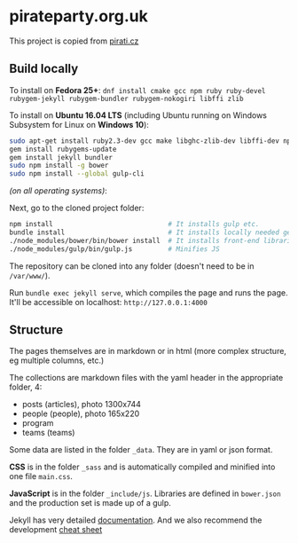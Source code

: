 # pirateparty.org.uk

This project is copied from [pirati.cz](https://github.com/pirati-web/pirati.cz)

## Build locally

To install on **Fedora 25+**: `dnf install cmake gcc npm ruby ruby-devel rubygem-jekyll rubygem-bundler rubygem-nokogiri libffi zlib`

To install on **Ubuntu 16.04 LTS** (including Ubuntu running on Windows Subsystem for Linux on **Windows 10**):

```bash
sudo apt-get install ruby2.3-dev gcc make libghc-zlib-dev libffi-dev npm
gem install rubygems-update
gem install jekyll bundler
sudo npm install -g bower
sudo npm install --global gulp-cli
```

*(on all operating systems)*:

Next, go to the cloned project folder:

```bash
npm install                             # It installs gulp etc.
bundle install                          # It installs locally needed gems (např. jekyll, jekyll-paginate etc.)
./node_modules/bower/bin/bower install  # It installs front-end libraries (Foundation, Jquery, ...)
./node_modules/gulp/bin/gulp.js         # Minifies JS 
```

The repository can be cloned into any folder (doesn't need to be in `/var/www/`).

Run `bundle exec jekyll serve`, which compiles the page and runs the page. It'll be accessible on localhost: `http://127.0.0.1:4000`

<!-- Eventually, we can run only: `bundle exec jekyll build`, to the folder `_site` prepare a complete web (we can open it from the browser using the keyboard shortcut `ctrl+o`). -->

## Structure

The pages themselves are in markdown or in html (more complex structure, eg multiple columns, etc.)

The collections are markdown files with the yaml header in the appropriate folder, 4:

- posts (articles), photo 1300x744
- people (people), photo 165x220
- program
- teams (teams)

Some data are listed in the folder `_data`. They are in yaml or json format.

**CSS** is in the folder `_sass` and is automatically compiled and minified into one file `main.css`.

**JavaScript** is in the folder `_include/js`. Libraries are defined in `bower.json` and the production set is made up of a gulp.

Jekyll has very detailed [documentation](http://jekyllrb.com/docs/home/). And we also recommend the development [cheat sheet](http://jekyll.tips/jekyll-cheat-sheet/)
